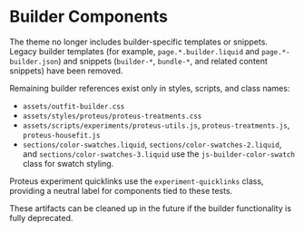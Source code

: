 # Builder Components

The theme no longer includes builder-specific templates or snippets. Legacy builder templates (for example, `page.*.builder.liquid` and `page.*-builder.json`) and snippets (`builder-*`, `bundle-*`, and related content snippets) have been removed.

Remaining builder references exist only in styles, scripts, and class names:

- `assets/outfit-builder.css`
- `assets/styles/proteus/proteus-treatments.css`
- `assets/scripts/experiments/proteus-utils.js`, `proteus-treatments.js`, `proteus-housefit.js`
- `sections/color-swatches.liquid`, `sections/color-swatches-2.liquid`, and `sections/color-swatches-3.liquid` use the `js-builder-color-swatch` class for swatch styling.

Proteus experiment quicklinks use the `experiment-quicklinks` class, providing a neutral label for components tied to these tests.

These artifacts can be cleaned up in the future if the builder functionality is fully deprecated.
